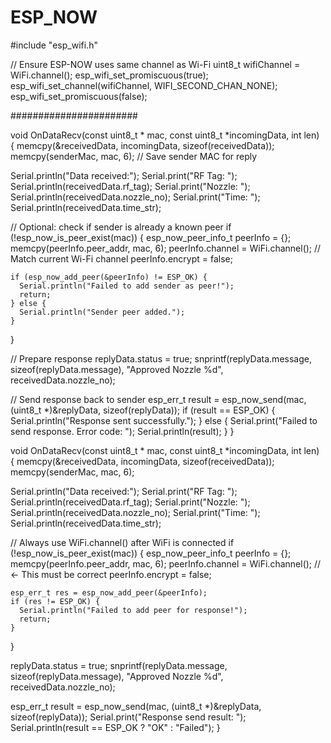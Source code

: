 # ESP_NOW
#include "esp_wifi.h" 

  // Ensure ESP-NOW uses same channel as Wi-Fi
  uint8_t wifiChannel = WiFi.channel();
  esp_wifi_set_promiscuous(true);
  esp_wifi_set_channel(wifiChannel, WIFI_SECOND_CHAN_NONE);
  esp_wifi_set_promiscuous(false);









  #######################





  void OnDataRecv(const uint8_t * mac, const uint8_t *incomingData, int len) {
  memcpy(&receivedData, incomingData, sizeof(receivedData));
  memcpy(senderMac, mac, 6);  // Save sender MAC for reply

  Serial.println("Data received:");
  Serial.print("RF Tag: "); Serial.println(receivedData.rf_tag);
  Serial.print("Nozzle: "); Serial.println(receivedData.nozzle_no);
  Serial.print("Time: "); Serial.println(receivedData.time_str);

  // Optional: check if sender is already a known peer
  if (!esp_now_is_peer_exist(mac)) {
    esp_now_peer_info_t peerInfo = {};
    memcpy(peerInfo.peer_addr, mac, 6);
    peerInfo.channel = WiFi.channel();  // Match current Wi-Fi channel
    peerInfo.encrypt = false;

    if (esp_now_add_peer(&peerInfo) != ESP_OK) {
      Serial.println("Failed to add sender as peer!");
      return;
    } else {
      Serial.println("Sender peer added.");
    }
  }

  // Prepare response
  replyData.status = true;
  snprintf(replyData.message, sizeof(replyData.message), "Approved Nozzle %d", receivedData.nozzle_no);

  // Send response back to sender
  esp_err_t result = esp_now_send(mac, (uint8_t *)&replyData, sizeof(replyData));
  if (result == ESP_OK) {
    Serial.println("Response sent successfully.");
  } else {
    Serial.print("Failed to send response. Error code: ");
    Serial.println(result);
  }
}










void OnDataRecv(const uint8_t * mac, const uint8_t *incomingData, int len) {
  memcpy(&receivedData, incomingData, sizeof(receivedData));
  memcpy(senderMac, mac, 6);

  Serial.println("Data received:");
  Serial.print("RF Tag: "); Serial.println(receivedData.rf_tag);
  Serial.print("Nozzle: "); Serial.println(receivedData.nozzle_no);
  Serial.print("Time: "); Serial.println(receivedData.time_str);

  // Always use WiFi.channel() after WiFi is connected
  if (!esp_now_is_peer_exist(mac)) {
    esp_now_peer_info_t peerInfo = {};
    memcpy(peerInfo.peer_addr, mac, 6);
    peerInfo.channel = WiFi.channel(); // ← This must be correct
    peerInfo.encrypt = false;

    esp_err_t res = esp_now_add_peer(&peerInfo);
    if (res != ESP_OK) {
      Serial.println("Failed to add peer for response!");
      return;
    }
  }

  replyData.status = true;
  snprintf(replyData.message, sizeof(replyData.message), "Approved Nozzle %d", receivedData.nozzle_no);

  esp_err_t result = esp_now_send(mac, (uint8_t *)&replyData, sizeof(replyData));
  Serial.print("Response send result: ");
  Serial.println(result == ESP_OK ? "OK" : "Failed");
}








